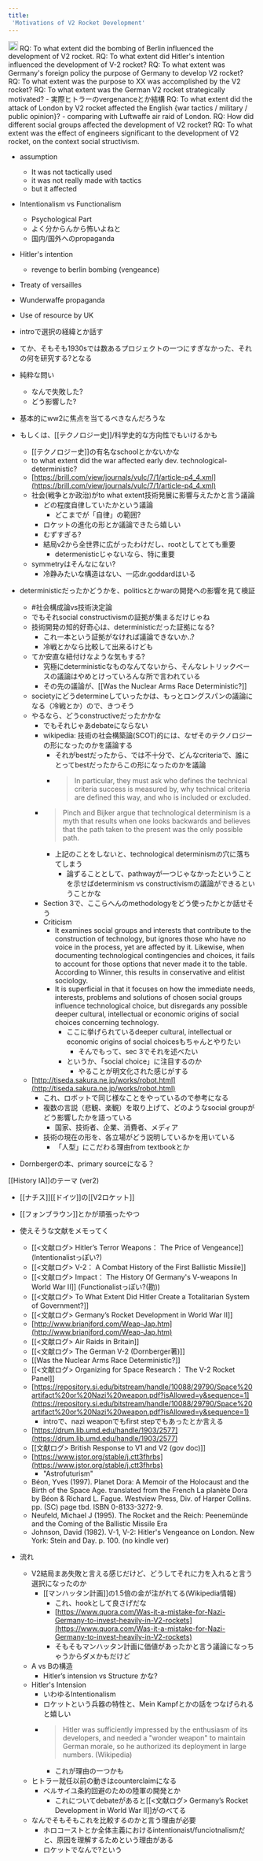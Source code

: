 ```yaml
---
title:
 'Motivations of V2 Rocket Development'
---
```


<img src='https://scrapbox.io/api/pages/blu3mo-public/public/icon' alt='public.icon' height="19.5"/>
RQ: To what extent did the bombing of Berlin influenced the development of V2 rocket.
RQ: To what extent did Hitler's intention influenced the development of V-2 rocket?
RQ: To what extent was Germany's foreign policy the purpose of Germany to develop V2 rocket?
RQ: To what extent was the purpose to XX was accomplished by the V2 rocket?
RQ: To what extent was the German V2 rocket strategically motivated?
- 実際ヒトラーのvergenanceとか結構
RQ: To what extent did the attack of London by V2 rocket affected the English {war tactics / military / public opinion}?
- comparing with Luftwaffe air raid of London.
RQ: How did different social groups affected the development of V2 rocket?
RQ: To what extent was the effect of engineers significant to the development of V2 rocket, on the context social structivism.

- assumption
    - It was not tactically used
    - it was not really made with tactics
    - but it affected

- Intentionalism vs Functionalism
    - Psychological Part
    - よく分からんから怖いよねと
    - 国内/国外へのpropaganda
- Hitler's intention
    - revenge to berlin bombing (vengeance)
- Treaty of versailles
- Wunderwaffe propaganda
- Use of resource by UK
- introで選択の経緯とか話す

- てか、そもそも1930sでは数あるプロジェクトの一つにすぎなかった、それの何を研究する?となる
- 純粋な問い
    - なんで失敗した?
    - どう影響した?
- 基本的にww2に焦点を当てるべきなんだろうな
- もしくは、[[テクノロジー史]]/科学史的な方向性でもいけるかも
    - [[テクノロジー史]]の有名なschoolとかないかな
    - to what extent did the war affected early dev. technological-deterministic?
    - [https://brill.com/view/journals/vulc/7/1/article-p4_4.xml](https://brill.com/view/journals/vulc/7/1/article-p4_4.xml)
    - 社会(戦争とか政治)がto what extent技術発展に影響与えたかと言う議論
        - どの程度自律していたかという議論
            - どこまでが「自律」の範囲?
        - ロケットの進化の形とか議論できたら嬉しい
        - むずすぎる?
        - 結局v2から全世界に広がったわけだし、rootとしてとても重要
            - determenisticじゃないなら、特に重要
    - symmetryはそんなにない?
        - 冷静みたいな構造はない、一応dr.goddardはいる

- deterministicだったかどうかを、politicsとかwarの開発への影響を見て検証
    - #社会構成論vs技術決定論
    - でもそれsocial constructivismの証拠が集まるだけじゃね
    - 技術開発の知的好奇心は、deterministicだった証拠になる?
        - これ一本という証拠がなければ議論できないか..?
        - 冷戦とかなら比較して出来るけども
    - てか安直な紐付けなような気もする?
        - 究極にdeterministicなものなんてないから、そんなレトリックベースの議論はやめとけっていろんな所で言われている
        - その先の議論が、[[Was the Nuclear Arms Race Deterministic?]]
    - societyにどうdetermineしていったかは、もっとロングスパンの議論になる（冷戦とか）ので、きつそう
    - やるなら、どうconstructiveだったかかな
        - でもそれじゃあdebateにならない
        - wikipedia: 技術の社会構築論(SCOT)的には、なぜそのテクノロジーの形になったのかを議論する
            - それがbestだったから、では不十分で、どんなcriteriaで、誰にとってbestだったからこの形になったのかを議論
            - > In particular, they must ask who defines the technical criteria success is measured by, why technical criteria are defined this way, and who is included or excluded.
        - > Pinch and Bijker argue that technological determinism is a myth that results when one looks backwards and believes that the path taken to the present was the only possible path.
            - 上記のことをしないと、technological determinismの穴に落ちてしまう
                - 論ずることとして、pathwayが一つじゃなかったということを示せばdeterminism vs constructivismの議論ができるということかな
        - Section 3で、ここらへんのmethodologyをどう使ったかとか話せそう
        - Criticism
            - It examines social groups and interests that contribute to the construction of technology, but ignores those who have no voice in the process, yet are affected by it. Likewise, when documenting technological contingencies and choices, it fails to account for those options that never made it to the table. According to Winner, this results in conservative and elitist sociology.
            - It is superficial in that it focuses on how the immediate needs, interests, problems and solutions of chosen social groups influence technological choice, but disregards any possible deeper cultural, intellectual or economic origins of social choices concerning technology.
                - ここに挙げられているdeeper cultural, intellectual or economic origins of social choicesもちゃんとやりたい
                    - そんでもって、sec 3でそれを述べたい
                - というか、「social choice」に注目するのか
                    - やることが明文化された感じがする
    - [http://tiseda.sakura.ne.jp/works/robot.html](http://tiseda.sakura.ne.jp/works/robot.html)
        - これ、ロボットで同じ様なことをやっているので参考になる
        - 複数の言説（悲観、楽観）を取り上げて、どのようなsocial groupがどう影響したかを語っている
            - 国家、技術者、企業、消費者、メディア
        - 技術の現在の形を、各立場がどう説明しているかを用いている
            - 「人型」にこだわる理由from textbookとか

- Dornbergerの本、primary sourceになる？

[[History IA]]のテーマ (ver2)
- [[ナチス]][[ドイツ]]の[[V2ロケット]]
- [[フォンブラウン]]とかが頑張ったやつ

- 使えそうな文献をメモってく
    - [[<文献ログ> Hitler’s Terror Weapons： The Price of Vengeance]] (Intentionalistっぽい?)
    - [[<文献ログ> V-2： A Combat History of the First Ballistic Missile]]
    - [[<文献ログ> Impact： The History Of Germany's V-weapons In World War II]] (Functionalistっぽい?(勘))
    - [[<文献ログ> To What Extent Did Hitler Create a Totalitarian System of Government?]]
    - [[<文献ログ> Germany’s Rocket Development in World War II]]
    - [http://www.brianjford.com/Weap-Jap.htm](http://www.brianjford.com/Weap-Jap.htm)
    - [[<文献ログ> Air Raids in Britain]]
    - [[<文献ログ> The German V-2 (Dornberger著)]]
    - [[Was the Nuclear Arms Race Deterministic?]]
    - [[<文献ログ> Organizing for Space Research： The V-2 Rocket Panel]]
    - [https://repository.si.edu/bitstream/handle/10088/29790/Space%20artifact%20or%20Nazi%20weapon.pdf?isAllowed=y&sequence=1](https://repository.si.edu/bitstream/handle/10088/29790/Space%20artifact%20or%20Nazi%20weapon.pdf?isAllowed=y&sequence=1)
        - introで、nazi weaponでもfirst stepでもあったとか言える
    - [https://drum.lib.umd.edu/handle/1903/2577](https://drum.lib.umd.edu/handle/1903/2577)
    - [[文献ログ> British Response to V1 and V2 (gov doc)]]
    - [https://www.jstor.org/stable/j.ctt3fhrbs](https://www.jstor.org/stable/j.ctt3fhrbs)
        - "Astrofuturism"
    - Béon, Yves (1997). Planet Dora: A Memoir of the Holocaust and the Birth of the Space Age. translated from the French La planète Dora by Béon & Richard L. Fague. Westview Press, Div. of Harper Collins. pp. (SC) page tbd. ISBN 0-8133-3272-9.
    - Neufeld, Michael J (1995). The Rocket and the Reich: Peenemünde and the Coming of the Ballistic Missile Era
    - Johnson, David (1982). V-1, V-2: Hitler's Vengeance on London. New York: Stein and Day. p. 100. (no kindle ver)



- 流れ
    - V2結局まあ失敗と言える感じだけど、どうしてそれに力を入れると言う選択になったのか
        - [[マンハッタン計画]]の1.5倍の金が注がれてる(Wikipedia情報)
            - これ、hookとして良さげだな
            - [https://www.quora.com/Was-it-a-mistake-for-Nazi-Germany-to-invest-heavily-in-V2-rockets](https://www.quora.com/Was-it-a-mistake-for-Nazi-Germany-to-invest-heavily-in-V2-rockets)
            - そもそもマンハッタン計画に価値があったかと言う議論になっちゃうからダメかもだけど
    - A vs Bの構造
        - Hitler’s intension vs Structure かな?
    - Hitler's Intension
        - いわゆるIntentionalism
        - ロケットという兵器の特性と、Mein Kampfとかの話をつなげられると嬉しい
        - > Hitler was sufficiently impressed by the enthusiasm of its developers, and needed a "wonder weapon" to maintain German morale, so he authorized its deployment in large numbers. (Wikipedia)
            - これが理由の一つかも
    - ヒトラー就任以前の動きはcounterclaimになる
        - ベルサイユ条約回避のための陸軍の開発とか
            - これについてdebateがあると[[<文献ログ> Germany’s Rocket Development in World War II]]がのべてる
    - なんでそもそもこれを比較するのかと言う理由が必要
        - ホロコーストとか全体主義におけるintentionaist/funciotnalismだと、原因を理解するためという理由がある
        - ロケットでなんで?という

